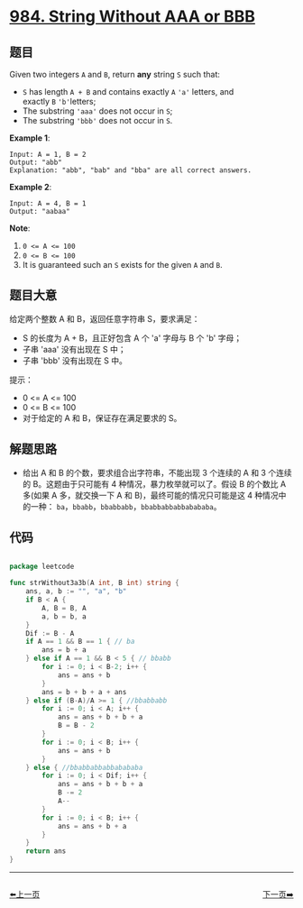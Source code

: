 # [984. String Without AAA or BBB](https://leetcode.com/problems/string-without-aaa-or-bbb/)


## 题目

Given two integers `A` and `B`, return **any** string `S` such that:

- `S` has length `A + B` and contains exactly `A` `'a'` letters, and exactly `B` `'b'`letters;
- The substring `'aaa'` does not occur in `S`;
- The substring `'bbb'` does not occur in `S`.

**Example 1**:

    Input: A = 1, B = 2
    Output: "abb"
    Explanation: "abb", "bab" and "bba" are all correct answers.

**Example 2**:

    Input: A = 4, B = 1
    Output: "aabaa"

**Note**:

1. `0 <= A <= 100`
2. `0 <= B <= 100`
3. It is guaranteed such an `S` exists for the given `A` and `B`.


## 题目大意

给定两个整数 A 和 B，返回任意字符串 S，要求满足：

- S 的长度为 A + B，且正好包含 A 个 'a' 字母与 B 个 'b' 字母；
- 子串 'aaa' 没有出现在 S 中；
- 子串 'bbb' 没有出现在 S 中。


提示：

- 0 <= A <= 100
- 0 <= B <= 100
- 对于给定的 A 和 B，保证存在满足要求的 S。


## 解题思路


- 给出 A 和 B 的个数，要求组合出字符串，不能出现 3 个连续的 A 和 3 个连续的 B。这题由于只可能有 4 种情况，暴力枚举就可以了。假设 B 的个数比 A 多(如果 A 多，就交换一下 A 和 B)，最终可能的情况只可能是这 4 种情况中的一种： `ba`，`bbabb`，`bbabbabb`，`bbabbabbabbabababa`。


## 代码

```go

package leetcode

func strWithout3a3b(A int, B int) string {
	ans, a, b := "", "a", "b"
	if B < A {
		A, B = B, A
		a, b = b, a
	}
	Dif := B - A
	if A == 1 && B == 1 { // ba
		ans = b + a
	} else if A == 1 && B < 5 { // bbabb
		for i := 0; i < B-2; i++ {
			ans = ans + b
		}
		ans = b + b + a + ans
	} else if (B-A)/A >= 1 { //bbabbabb
		for i := 0; i < A; i++ {
			ans = ans + b + b + a
			B = B - 2
		}
		for i := 0; i < B; i++ {
			ans = ans + b
		}
	} else { //bbabbabbabbabababa
		for i := 0; i < Dif; i++ {
			ans = ans + b + b + a
			B -= 2
			A--
		}
		for i := 0; i < B; i++ {
			ans = ans + b + a
		}
	}
	return ans
}

```


----------------------------------------------
<div style="display: flex;justify-content: space-between;align-items: center;">
<p><a href="https://books.halfrost.com/leetcode/ChapterFour/0900~0999/0981.Time-Based-Key-Value-Store/">⬅️上一页</a></p>
<p><a href="https://books.halfrost.com/leetcode/ChapterFour/0900~0999/0985.Sum-of-Even-Numbers-After-Queries/">下一页➡️</a></p>
</div>
